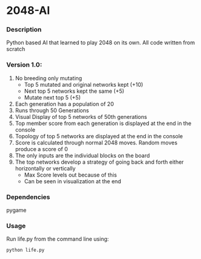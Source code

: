 # 2048-AI
### Description
Python based AI that learned to play 2048 on its own.  All code written from scratch

### Version 1.0:  
1. No breeding only mutating
    - Top 5 mutated and original networks kept (+10)
    - Next top 5 networks kept the same (+5)
    - Mutate next top 5 (+5)
2. Each generation has a population of 20
3. Runs through 50 Generations
4. Visual Display of top 5 networks of 50th generations
5. Top member score from each generation is displayed at the end in the console
6. Topology of top 5 networks are displayed at the end in the console
7. Score is calculated through normal 2048 moves. Random moves produce a score of 0
8. The only inputs are the individual blocks on the board
9. The top networks develop a strategy of going back and forth either horizontally or vertically
    - Max Score levels out because of this
    - Can be seen in visualization at the end
  
### Dependencies
pygame

### Usage
Run life.py from the command line using:
  ```
  python life.py
  ```
